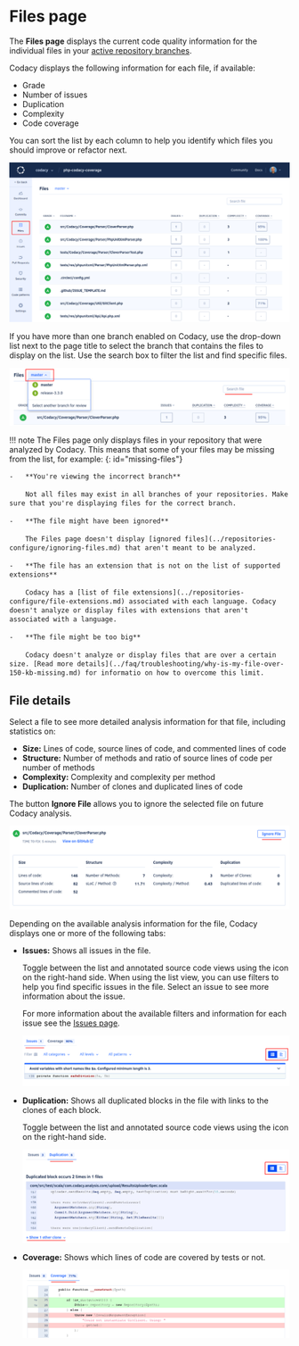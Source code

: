 # Files page

The **Files page** displays the current code quality information for the individual files in your [active repository branches](../repositories-configure/managing-branches.md).

Codacy displays the following information for each file, if available:

-   Grade
-   Number of issues
-   Duplication
-   Complexity
-   Code coverage

You can sort the list by each column to help you identify which files you should improve or refactor next.

![Files list](images/files.png)

If you have more than one branch enabled on Codacy, use the drop-down list next to the page title to select the branch that contains the files to display on the list. Use the search box to filter the list and find specific files.

![Changing the branch on the Files page](images/files-select-branch.png)

!!! note
    The Files page only displays files in your repository that were analyzed by Codacy. This means that some of your files may be missing from the list, for example: <!--TODO Fix anchor link-->
    {: id="missing-files"}

    -   **You're viewing the incorrect branch**

        Not all files may exist in all branches of your repositories. Make sure that you're displaying files for the correct branch.

    -   **The file might have been ignored**

        The Files page doesn't display [ignored files](../repositories-configure/ignoring-files.md) that aren't meant to be analyzed.

    -   **The file has an extension that is not on the list of supported extensions**

        Codacy has a [list of file extensions](../repositories-configure/file-extensions.md) associated with each language. Codacy doesn't analyze or display files with extensions that aren't associated with a language.

    -   **The file might be too big**

        Codacy doesn't analyze or display files that are over a certain size. [Read more details](../faq/troubleshooting/why-is-my-file-over-150-kb-missing.md) for informatio on how to overcome this limit.

## File details

Select a file to see more detailed analysis information for that file, including statistics on:

-   **Size:** Lines of code, source lines of code, and commented lines of code
-   **Structure:** Number of methods and ratio of source lines of code per number of methods
-   **Complexity:** Complexity and complexity per method
-   **Duplication:** Number of clones and duplicated lines of code

The button **Ignore File** allows you to ignore the selected file on future Codacy analysis.

![File detail](images/files-details.png)

Depending on the available analysis information for the file, Codacy displays one or more of the following tabs:

-   **Issues:** Shows all issues in the file.

    Toggle between the list and annotated source code views using the icon on the right-hand side. When using the list view, you can use filters to help you find specific issues in the file. Select an issue to see more information about the issue.

    For more information about the available filters and information for each issue see the [Issues page](issues.md).

    ![Issues for a file](images/files-issues.png)

-   **Duplication:** Shows all duplicated blocks in the file with links to the clones of each block.

    Toggle between the list and annotated source code views using the icon on the right-hand side.

    ![Duplicated blocks for a file](images/files-duplication.png)

-   **Coverage:** Shows which lines of code are covered by tests or not.

    ![Coverage information for a file](images/files-coverage.png)
